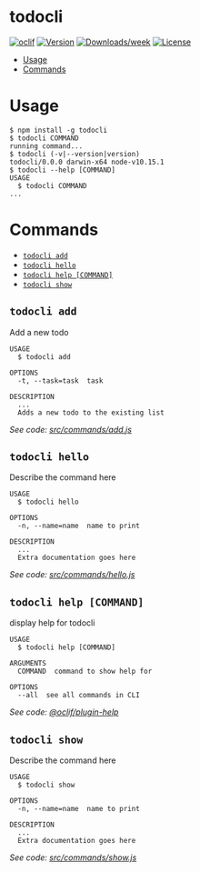 todocli
=======



[![oclif](https://img.shields.io/badge/cli-oclif-brightgreen.svg)](https://oclif.io)
[![Version](https://img.shields.io/npm/v/todocli.svg)](https://npmjs.org/package/todocli)
[![Downloads/week](https://img.shields.io/npm/dw/todocli.svg)](https://npmjs.org/package/todocli)
[![License](https://img.shields.io/npm/l/todocli.svg)](https://github.com/mingderwang/todocli/blob/master/package.json)

<!-- toc -->
* [Usage](#usage)
* [Commands](#commands)
<!-- tocstop -->
# Usage
<!-- usage -->
```sh-session
$ npm install -g todocli
$ todocli COMMAND
running command...
$ todocli (-v|--version|version)
todocli/0.0.0 darwin-x64 node-v10.15.1
$ todocli --help [COMMAND]
USAGE
  $ todocli COMMAND
...
```
<!-- usagestop -->
# Commands
<!-- commands -->
* [`todocli add`](#todocli-add)
* [`todocli hello`](#todocli-hello)
* [`todocli help [COMMAND]`](#todocli-help-command)
* [`todocli show`](#todocli-show)

## `todocli add`

Add a new todo

```
USAGE
  $ todocli add

OPTIONS
  -t, --task=task  task

DESCRIPTION
  ...
  Adds a new todo to the existing list
```

_See code: [src/commands/add.js](https://github.com/mingderwang/todocli/blob/v0.0.0/src/commands/add.js)_

## `todocli hello`

Describe the command here

```
USAGE
  $ todocli hello

OPTIONS
  -n, --name=name  name to print

DESCRIPTION
  ...
  Extra documentation goes here
```

_See code: [src/commands/hello.js](https://github.com/mingderwang/todocli/blob/v0.0.0/src/commands/hello.js)_

## `todocli help [COMMAND]`

display help for todocli

```
USAGE
  $ todocli help [COMMAND]

ARGUMENTS
  COMMAND  command to show help for

OPTIONS
  --all  see all commands in CLI
```

_See code: [@oclif/plugin-help](https://github.com/oclif/plugin-help/blob/v2.1.6/src/commands/help.ts)_

## `todocli show`

Describe the command here

```
USAGE
  $ todocli show

OPTIONS
  -n, --name=name  name to print

DESCRIPTION
  ...
  Extra documentation goes here
```

_See code: [src/commands/show.js](https://github.com/mingderwang/todocli/blob/v0.0.0/src/commands/show.js)_
<!-- commandsstop -->
